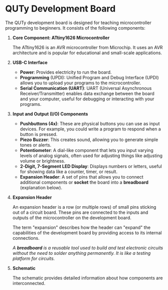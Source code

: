 # QUTy Development Board

The QUTy development board is designed for teaching microcontroller programming to beginners. It consists of the following components:

1. **Core Component: ATtiny1626 Microcontroller**

   The ATtiny1626 is an AVR microcontroller from Microchip. It uses an AVR architecture and is popular for educational and small-scale applications.

2. **USB-C Interface**

   * **Power**: Provides electricity to run the board.
   * **Programming** (UPDI): Unified Program and Debug Interface (UPDI) allows you to upload your programs to the microcontroller.
   * **Serial Communication (UART)**: UART (Universal Asynchronous Receiver/Transmitter) enables data exchange between the board and your computer, useful for debugging or interacting with your programs.

3. **Input and Output (I/O) Components**

   * **Pushbuttons (4x)**: These are physical buttons you can use as input devices. For example, you could write a program to respond when a button is pressed.
   * **Piezo Buzzer**: This creates sound, allowing you to generate simple tones or alerts.
   * **Potentiometer**: A dial-like component that lets you input varying levels of analog signals, often used for adjusting things like adjusting volume or brightness.
   * **2-Digit, 7-Segment LED Display**: Displays numbers or letters, useful for showing data like a counter, timer, or result.
   * **Expansion Header**: A set of pins that allows you to connect additional components or **socket** the board into a **breadboard** (explanation below).

4. **Expansion Header**

   An expansion header is a row (or multiple rows) of small pins sticking out of a circuit board. These pins are connected to the inputs and outputs of the microcontroller on the development board.

   The term "expansion" describes how the header can "expand" the capabilities of the development board by providing access to its internal connections.

   *A **breadboard** is a reusable tool used to build and test electronic circuits without the need to solder anything permanently. It is like a testing platform for circuits.*

5. **Schematic**

   The schematic provides detailed information about how components are interconnected.